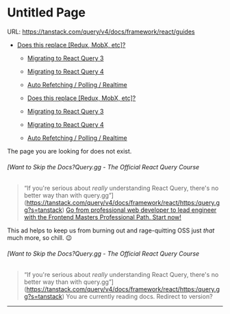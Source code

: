 # Untitled Page
URL: https://tanstack.com/query/v4/docs/framework/react/guides

* [Does this replace [Redux, MobX, etc]?](https://tanstack.com/query/v4/docs/framework/react/</query/v4/docs/framework/react/guides/does-this-replace-client-state>)
  * [Migrating to React Query 3](https://tanstack.com/query/v4/docs/framework/react/</query/v4/docs/framework/react/guides/migrating-to-react-query-3>)
  * [Migrating to React Query 4](https://tanstack.com/query/v4/docs/framework/react/</query/v4/docs/framework/react/guides/migrating-to-react-query-4>)

  * [Auto Refetching / Polling / Realtime](https://tanstack.com/query/v4/docs/framework/react/</query/v4/docs/framework/react/examples/auto-refetching>)

  * [Does this replace [Redux, MobX, etc]?](https://tanstack.com/query/v4/docs/framework/react/</query/v4/docs/framework/react/guides/does-this-replace-client-state>)
  * [Migrating to React Query 3](https://tanstack.com/query/v4/docs/framework/react/</query/v4/docs/framework/react/guides/migrating-to-react-query-3>)
  * [Migrating to React Query 4](https://tanstack.com/query/v4/docs/framework/react/</query/v4/docs/framework/react/guides/migrating-to-react-query-4>)

  * [Auto Refetching / Polling / Realtime](https://tanstack.com/query/v4/docs/framework/react/</query/v4/docs/framework/react/examples/auto-refetching>)

The page you are looking for does not exist.

###### [Want to Skip the Docs?Query.gg - The Official React Query Course

> “If you're serious about *really* understanding React Query, there's no better
> way than with
> query.gg”](https://tanstack.com/query/v4/docs/framework/react/<https:/query.gg?s=tanstack>)
[ Go from professional web developer to lead engineer with the Frontend Masters
Professional Path. Start now!
](https://tanstack.com/query/v4/docs/framework/react/<https:/srv.carbonads.net/ads/click/x/GTND427IF67DE53WC67LYKQUCKAD52JWCWSI4Z3JCA7IE2JWF6SI6KJKC67DT2QYF67IT27YCA7IK2JWCAYI4K3JHEYI5K77CKYI4KJECTNCYBZ52K>)

This ad helps to keep us from burning out and rage-quitting OSS just *that* much
more, so chill. 😉

###### [Want to Skip the Docs?Query.gg - The Official React Query Course

> “If you're serious about *really* understanding React Query, there's no better
> way than with
> query.gg”](https://tanstack.com/query/v4/docs/framework/react/<https:/query.gg?s=tanstack>)
You are currently reading docs. Redirect to version?

---


